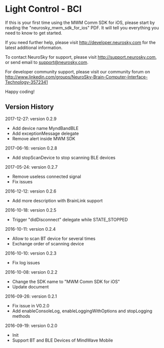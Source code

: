 # Light Control - BCI

If this is your first time using the MWM Comm SDK for iOS, please start
by reading the "neurosky_mwm_sdk_for_ios" PDF.  It will
tell you everything you need to know to get started.

If you need further help, please visit http://developer.neurosky.com for the latest
additional information.

To contact NeuroSky for support, please visit http://support.neurosky.com, or
send email to support@neurosky.com.

For developer community support, please visit our community forum on
http://www.linkedin.com/groups/NeuroSky-Brain-Computer-Interface-Technology-3572341


Happy coding!

Version History
---------------
2017-12-27: version 0.2.9
- Add device name MyndBandBLE
- Add exceptionMessage delegate
- Remove alert inside MWM SDK

2017-06-16: version 0.2.8
- Add stopScanDevice to stop scanning BLE devices

2017-05-24: version 0.2.7
- Remove useless connected signal
- Fix issues

2016-12-12: version 0.2.6
- Add more description with BrainLink support

2016-10-18: version 0.2.5
- Trigger "didDisconnect" delegate while STATE_STOPPED

2016-10-11: version 0.2.4
- Allow to scan BT device for several times
- Exchange order of scanning device

2016-10-10: version 0.2.3
- Fix log issues

2016-10-08: version 0.2.2
- Change the SDK name to "MWM Comm SDK for iOS"
- Update document

2016-09-26: version 0.2.1
- Fix issue in V0.2.0
- Add enableConsoleLog, enableLoggingWithOptions and stopLogging methods

2016-09-19: version 0.2.0
- Init
- Support BT and BLE Devices of MindWave Mobile
